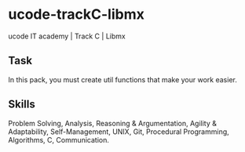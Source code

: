 # ucode-trackC-libmx
ucode IT academy | Track C | Libmx

## Task
In this pack, you must create util functions that make your work easier.

## Skills
Problem Solving, Analysis, Reasoning & Argumentation, Agility & Adaptability, Self-Management, UNIX, Git, Procedural Programming, Algorithms, C, Communication.
